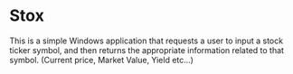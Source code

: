 # Stox
This is a simple Windows application that requests a user to input a stock ticker symbol, and then returns the appropriate information related to that symbol. (Current price, Market Value, Yield etc...)
